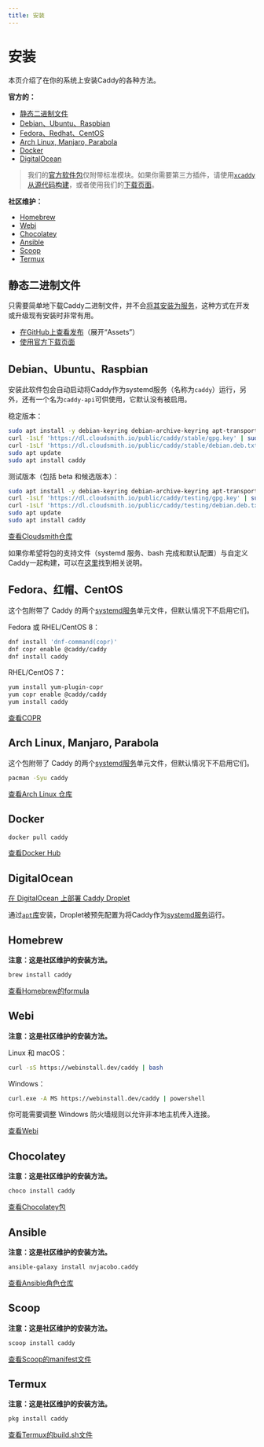 ```yaml
---
title: 安装
---
```


# 安装

本页介绍了在你的系统上安装Caddy的各种方法。

__官方的：__
- [静态二进制文件](https://caddyserver.com/docs/install#static-binaries)
- [Debian、Ubuntu、Raspbian](https://caddyserver.com/docs/install#debian-ubuntu-raspbian)
- [Fedora、Redhat、CentOS](https://caddyserver.com/docs/install#fedora-redhat-centos)
- [Arch Linux, Manjaro, Parabola](https://caddyserver.com/docs/install#arch-linux-manjaro-parabola)
- [Docker](https://caddyserver.com/docs/install#docker)
- [DigitalOcean](https://caddyserver.com/docs/install#digitalocean)

> 我们的[官方软件包](https://github.com/caddyserver/dist)仅附带标准模块。如果你需要第三方插件，请使用[`xcaddy`从源代码构建](https://caddyserver.com/docs/build#xcaddy)，或者使用我们的[下载页面](https://caddyserver.com/download)。


__社区维护：__
- [Homebrew](https://caddyserver.com/docs/install#homebrew)
- [Webi](https://caddyserver.com/docs/install#webi)
- [Chocolatey](https://caddyserver.com/docs/install#chocolatey)
- [Ansible](https://caddyserver.com/docs/install#ansible)
- [Scoop](https://caddyserver.com/docs/install#scoop)
- [Termux](https://caddyserver.com/docs/install#termux)


## 静态二进制文件

只需要简单地下载Caddy二进制文件，并不会[将其安装为服务](https://caddyserver.com/docs/running#manual-installation)，这种方式在开发或升级现有安装时非常有用。

- [在GitHub上查看发布](https://github.com/caddyserver/caddy/releases)（展开“Assets”）
- [使用官方下载页面](https://caddyserver.com/download)

## Debian、Ubuntu、Raspbian

安装此软件包会自动启动将Caddy作为systemd服务（名称为`caddy`）运行，另外，还有一个名为`caddy-api`可供使用，它默认没有被启用。

稳定版本：

```bash
sudo apt install -y debian-keyring debian-archive-keyring apt-transport-https
curl -1sLf 'https://dl.cloudsmith.io/public/caddy/stable/gpg.key' | sudo tee /etc/apt/trusted.gpg.d/caddy-stable.asc
curl -1sLf 'https://dl.cloudsmith.io/public/caddy/stable/debian.deb.txt' | sudo tee /etc/apt/sources.list.d/caddy-stable.list
sudo apt update
sudo apt install caddy
```

测试版本（包括 beta 和候选版本）：

```bash
sudo apt install -y debian-keyring debian-archive-keyring apt-transport-https
curl -1sLf 'https://dl.cloudsmith.io/public/caddy/testing/gpg.key' | sudo tee /etc/apt/trusted.gpg.d/caddy-testing.asc
curl -1sLf 'https://dl.cloudsmith.io/public/caddy/testing/debian.deb.txt' | sudo tee /etc/apt/sources.list.d/caddy-testing.list
sudo apt update
sudo apt install caddy
```

[查看Cloudsmith仓库](https://cloudsmith.io/~caddy/repos/)

如果你希望将包的支持文件（systemd 服务、bash 完成和默认配置）与自定义Caddy一起构建，可以在[这里](https://caddyserver.com/docs/build#package-support-files-for-custom-builds-for-debianubunturaspbian)找到相关说明。

## Fedora、红帽、CentOS

这个包附带了 Caddy 的两个[systemd服务](https://caddyserver.com/docs/running#linux-service)单元文件，但默认情况下不启用它们。

Fedora 或 RHEL/CentOS 8：

```bash
dnf install 'dnf-command(copr)'
dnf copr enable @caddy/caddy
dnf install caddy
```

RHEL/CentOS 7：

```bash
yum install yum-plugin-copr
yum copr enable @caddy/caddy
yum install caddy
```

[查看COPR](https://copr.fedorainfracloud.org/coprs/g/caddy/caddy/)


## Arch Linux, Manjaro, Parabola

这个包附带了 Caddy 的两个[systemd服务](https://caddyserver.com/docs/running#linux-service)单元文件，但默认情况下不启用它们。

```bash
pacman -Syu caddy
```

[查看Arch Linux 仓库](https://archlinux.org/packages/community/x86_64/caddy/)

## Docker

```bash
docker pull caddy
```

[查看Docker Hub](https://hub.docker.com/_/caddy)

## DigitalOcean

[在 DigitalOcean 上部署 Caddy Droplet](https://marketplace.digitalocean.com/apps/caddy)

通过[`apt`库](https://caddyserver.com/docs/install#debian-ubuntu-raspbian)安装，Droplet被预先配置为将Caddy作为[systemd服务](https://caddyserver.com/docs/running#linux-service)运行。


## Homebrew

__注意：这是社区维护的安装方法。__

```bash
brew install caddy
```

[查看Homebrew的formula](https://formulae.brew.sh/formula/caddy)


## Webi

__注意：这是社区维护的安装方法。__

Linux 和 macOS：

```bash
curl -sS https://webinstall.dev/caddy | bash
```

Windows：

```bash
curl.exe -A MS https://webinstall.dev/caddy | powershell
```

你可能需要调整 Windows 防火墙规则以允许非本地主机传入连接。

[查看Webi](https://webinstall.dev/caddy)

## Chocolatey

__注意：这是社区维护的安装方法。__

```bash
choco install caddy
```

[查看Chocolatey包](https://chocolatey.org/packages/caddy)

## Ansible

__注意：这是社区维护的安装方法。__

```bash
ansible-galaxy install nvjacobo.caddy
```

[查看Ansible角色仓库](https://github.com/nvjacobo/caddy)

## Scoop

__注意：这是社区维护的安装方法。__

```bash
scoop install caddy
```

[查看Scoop的manifest文件](https://github.com/ScoopInstaller/Main/blob/master/bucket/caddy.json)

## Termux

__注意：这是社区维护的安装方法。__

```bash
pkg install caddy
```

[查看Termux的build.sh文件](https://github.com/termux/termux-packages/blob/master/packages/caddy/build.sh)
